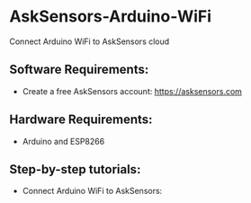 # AskSensors-Arduino-WiFi
Connect Arduino WiFi to AskSensors cloud

Software Requirements:
-
- Create a free AskSensors account: https://asksensors.com

Hardware Requirements:
-
- Arduino and ESP8266

Step-by-step tutorials:
-
- Connect Arduino WiFi to AskSensors: 
